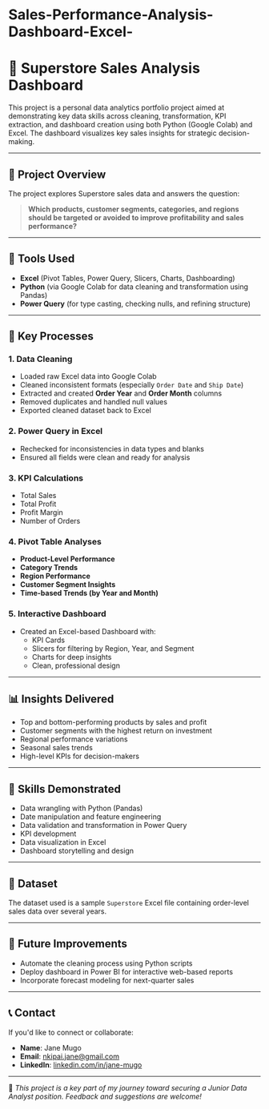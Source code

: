 # Sales-Performance-Analysis-Dashboard-Excel-
# 🧾 Superstore Sales Analysis Dashboard

This project is a personal data analytics portfolio project aimed at demonstrating key data skills across cleaning, transformation, KPI extraction, and dashboard creation using both Python (Google Colab) and Excel. The dashboard visualizes key sales insights for strategic decision-making.

---

## 📁 Project Overview

The project explores Superstore sales data and answers the question:

> **Which products, customer segments, categories, and regions should be targeted or avoided to improve profitability and sales performance?**

---

## 🧰 Tools Used

- **Excel** (Pivot Tables, Power Query, Slicers, Charts, Dashboarding)
- **Python** (via Google Colab for data cleaning and transformation using Pandas)
- **Power Query** (for type casting, checking nulls, and refining structure)

---

## 📌 Key Processes

### 1. **Data Cleaning**
- Loaded raw Excel data into Google Colab
- Cleaned inconsistent formats (especially `Order Date` and `Ship Date`)
- Extracted and created **Order Year** and **Order Month** columns
- Removed duplicates and handled null values
- Exported cleaned dataset back to Excel

### 2. **Power Query in Excel**
- Rechecked for inconsistencies in data types and blanks
- Ensured all fields were clean and ready for analysis

### 3. **KPI Calculations**
- Total Sales
- Total Profit
- Profit Margin
- Number of Orders

### 4. **Pivot Table Analyses**
- **Product-Level Performance**
- **Category Trends**
- **Region Performance**
- **Customer Segment Insights**
- **Time-based Trends (by Year and Month)**

### 5. **Interactive Dashboard**
- Created an Excel-based Dashboard with:
  - KPI Cards
  - Slicers for filtering by Region, Year, and Segment
  - Charts for deep insights
  - Clean, professional design

---

## 📊 Insights Delivered

- Top and bottom-performing products by sales and profit
- Customer segments with the highest return on investment
- Regional performance variations
- Seasonal sales trends
- High-level KPIs for decision-makers

---

## 🧠 Skills Demonstrated

- Data wrangling with Python (Pandas)
- Date manipulation and feature engineering
- Data validation and transformation in Power Query
- KPI development
- Data visualization in Excel
- Dashboard storytelling and design

---

## 📌 Dataset

The dataset used is a sample `Superstore` Excel file containing order-level sales data over several years.

---

## 🚀 Future Improvements

- Automate the cleaning process using Python scripts
- Deploy dashboard in Power BI for interactive web-based reports
- Incorporate forecast modeling for next-quarter sales

---

## 📞 Contact

If you'd like to connect or collaborate:

- **Name**: Jane Mugo
- **Email**: nkipai.jane@gmail.com
- **LinkedIn**: [linkedin.com/in/jane-mugo](https://linkedin.com/in/your-link)

---

📌 _This project is a key part of my journey toward securing a Junior Data Analyst position. Feedback and suggestions are welcome!_
